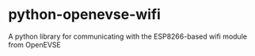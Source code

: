 # python-openevse-wifi
A python library for communicating with the ESP8266-based wifi module from OpenEVSE
